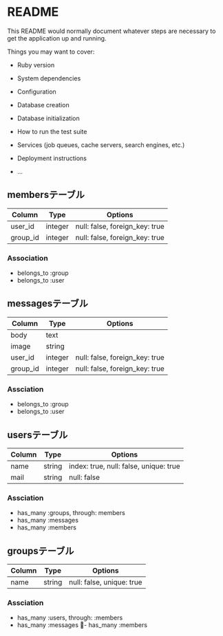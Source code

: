 # README

This README would normally document whatever steps are necessary to get the
application up and running.

Things you may want to cover:

* Ruby version

* System dependencies

* Configuration

* Database creation

* Database initialization

* How to run the test suite

* Services (job queues, cache servers, search engines, etc.)

* Deployment instructions

* ...

## membersテーブル

|Column|Type|Options|
|------|----|-------|
|user_id|integer|null: false, foreign_key: true|
|group_id|integer|null: false, foreign_key: true|

### Association
- belongs_to :group
- belongs_to :user

## messagesテーブル

Column|Type|Options|
|------|----|-------|
|body|text|
|image|string|
|user_id|integer|null: false, foreign_key: true|
|group_id|integer|null: false, foreign_key: true|

### Assciation
- belongs_to :group
- belongs_to :user

## usersテーブル

|Column|Type|Options|
|------|----|-------|
|name|string|index: true, null: false, unique: true|
|mail|string|null: false|

### Assciation
- has_many :groups, through: members
- has_many :messages
- has_many :members

## groupsテーブル

|Column|Type|Options|
|------|----|-------|
|name|string|null: false, unique: true|

### Assciation

- has_many :users, through: :members
- has_many :messages
- has_many :members